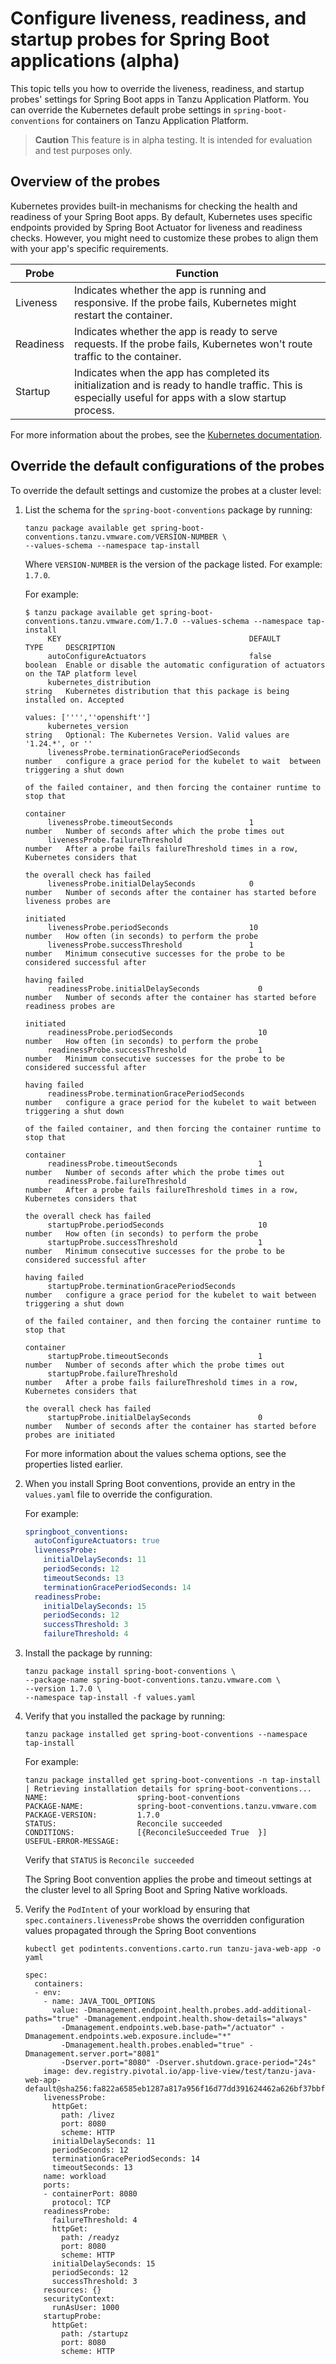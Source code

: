 # Configure liveness, readiness, and startup probes for Spring Boot applications (alpha)

This topic tells you how to override the liveness, readiness, and startup probes' settings for
Spring Boot apps in Tanzu Application Platform. You can override the Kubernetes default
probe settings in `spring-boot-conventions` for containers on Tanzu Application Platform.

> **Caution** This feature is in alpha testing. It is intended for evaluation and test purposes only.

## <a id='probes-overview'></a> Overview of the probes

Kubernetes provides built-in mechanisms for checking the health and readiness of your Spring Boot
apps. By default, Kubernetes uses specific endpoints provided by Spring Boot Actuator for
liveness and readiness checks. However, you might need to customize these probes to align them with
your app's specific requirements.

| Probe     | Function                                                                                                                                                |
|-----------|---------------------------------------------------------------------------------------------------------------------------------------------------------|
| Liveness  | Indicates whether the app is running and responsive. If the probe fails, Kubernetes might restart the container.                                        |
| Readiness | Indicates whether the app is ready to serve requests. If the probe fails, Kubernetes won't route traffic to the container.                              |
| Startup   | Indicates when the app has completed its initialization and is ready to handle traffic. This is especially useful for apps with a slow startup process. |

For more information about the probes, see the
[Kubernetes documentation](https://kubernetes.io/docs/tasks/configure-pod-container/configure-liveness-readiness-startup-probes/).

## <a id='probes-config'></a> Override the default configurations of the probes

To override the default settings and customize the probes at a cluster level:

1. List the schema for the `spring-boot-conventions` package by running:

   ```console
   tanzu package available get spring-boot-conventions.tanzu.vmware.com/VERSION-NUMBER \
   --values-schema --namespace tap-install
   ```

   Where `VERSION-NUMBER` is the version of the package listed. For example: `1.7.0`.

   For example:

   ```console
   $ tanzu package available get spring-boot-conventions.tanzu.vmware.com/1.7.0 --values-schema --namespace tap-install
        KEY                                          DEFAULT             TYPE     DESCRIPTION
        autoConfigureActuators                       false               boolean  Enable or disable the automatic configuration of actuators on the TAP platform level
        kubernetes_distribution                                          string   Kubernetes distribution that this package is being installed on. Accepted
                                                                                   values: ['''',''openshift'']
        kubernetes_version                                               string   Optional: The Kubernetes Version. Valid values are '1.24.*', or ''
        livenessProbe.terminationGracePeriodSeconds                      number   configure a grace period for the kubelet to wait  between triggering a shut down
                                                                                   of the failed container, and then forcing the container runtime to stop that
                                                                                   container
        livenessProbe.timeoutSeconds                 1                   number   Number of seconds after which the probe times out
        livenessProbe.failureThreshold                                   number   After a probe fails failureThreshold times in a row, Kubernetes considers that
                                                                                   the overall check has failed
        livenessProbe.initialDelaySeconds            0                   number   Number of seconds after the container has started before liveness probes are
                                                                                   initiated
        livenessProbe.periodSeconds                  10                  number   How often (in seconds) to perform the probe
        livenessProbe.successThreshold               1                   number   Minimum consecutive successes for the probe to be considered successful after
                                                                                   having failed
        readinessProbe.initialDelaySeconds             0                 number   Number of seconds after the container has started before readiness probes are
                                                                                   initiated
        readinessProbe.periodSeconds                   10                number   How often (in seconds) to perform the probe
        readinessProbe.successThreshold                1                 number   Minimum consecutive successes for the probe to be considered successful after
                                                                                   having failed
        readinessProbe.terminationGracePeriodSeconds                     number   configure a grace period for the kubelet to wait between triggering a shut down
                                                                                   of the failed container, and then forcing the container runtime to stop that
                                                                                   container
        readinessProbe.timeoutSeconds                  1                 number   Number of seconds after which the probe times out
        readinessProbe.failureThreshold                                  number   After a probe fails failureThreshold times in a row, Kubernetes considers that
                                                                                   the overall check has failed
        startupProbe.periodSeconds                     10                number   How often (in seconds) to perform the probe
        startupProbe.successThreshold                  1                 number   Minimum consecutive successes for the probe to be considered successful after
                                                                                   having failed
        startupProbe.terminationGracePeriodSeconds                       number   configure a grace period for the kubelet to wait between triggering a shut down
                                                                                   of the failed container, and then forcing the container runtime to stop that
                                                                                   container
        startupProbe.timeoutSeconds                    1                 number   Number of seconds after which the probe times out
        startupProbe.failureThreshold                                    number   After a probe fails failureThreshold times in a row, Kubernetes considers that
                                                                                   the overall check has failed
        startupProbe.initialDelaySeconds               0                 number   Number of seconds after the container has started before probes are initiated
   ```

   For more information about the values schema options, see the properties listed earlier.

2. When you install Spring Boot conventions, provide an entry in the `values.yaml` file to override
   the configuration.

   For example:

    ```yaml
    springboot_conventions:
      autoConfigureActuators: true
      livenessProbe:
        initialDelaySeconds: 11
        periodSeconds: 12
        timeoutSeconds: 13
        terminationGracePeriodSeconds: 14
      readinessProbe:
        initialDelaySeconds: 15
        periodSeconds: 12
        successThreshold: 3
        failureThreshold: 4
    ```

3. Install the package by running:

   ```console
   tanzu package install spring-boot-conventions \
   --package-name spring-boot-conventions.tanzu.vmware.com \
   --version 1.7.0 \
   --namespace tap-install -f values.yaml
   ```

4. Verify that you installed the package by running:

   ```console
   tanzu package installed get spring-boot-conventions --namespace tap-install
   ```

   For example:

   ```console
   tanzu package installed get spring-boot-conventions -n tap-install
   | Retrieving installation details for spring-boot-conventions...
   NAME:                    spring-boot-conventions
   PACKAGE-NAME:            spring-boot-conventions.tanzu.vmware.com
   PACKAGE-VERSION:         1.7.0
   STATUS:                  Reconcile succeeded
   CONDITIONS:              [{ReconcileSucceeded True  }]
   USEFUL-ERROR-MESSAGE:
   ```

   Verify that `STATUS` is `Reconcile succeeded`

   The Spring Boot convention applies the probe and timeout settings at the cluster level to all
   Spring Boot and Spring Native workloads.

5. Verify the `PodIntent` of your workload by ensuring that `spec.containers.livenessProbe` shows the
   overridden configuration values propagated through the Spring Boot conventions

   ```console
   kubectl get podintents.conventions.carto.run tanzu-java-web-app -o yaml

   spec:
     containers:
     - env:
       - name: JAVA_TOOL_OPTIONS
         value: -Dmanagement.endpoint.health.probes.add-additional-paths="true" -Dmanagement.endpoint.health.show-details="always"
           -Dmanagement.endpoints.web.base-path="/actuator" -Dmanagement.endpoints.web.exposure.include="*"
           -Dmanagement.health.probes.enabled="true" -Dmanagement.server.port="8081"
           -Dserver.port="8080" -Dserver.shutdown.grace-period="24s"
       image: dev.registry.pivotal.io/app-live-view/test/tanzu-java-web-app-default@sha256:fa822a6585eb1287a817a956f16d77dd391624462a626bf37bbf0f9e89ff7562
       livenessProbe:
         httpGet:
           path: /livez
           port: 8080
           scheme: HTTP
         initialDelaySeconds: 11
         periodSeconds: 12
         terminationGracePeriodSeconds: 14
         timeoutSeconds: 13
       name: workload
       ports:
       - containerPort: 8080
         protocol: TCP
       readinessProbe:
         failureThreshold: 4
         httpGet:
           path: /readyz
           port: 8080
           scheme: HTTP
         initialDelaySeconds: 15
         periodSeconds: 12
         successThreshold: 3
       resources: {}
       securityContext:
         runAsUser: 1000
       startupProbe:
         httpGet:
           path: /startupz
           port: 8080
           scheme: HTTP
   ```